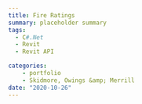 ```yaml
---
title: Fire Ratings
summary: placeholder summary
tags:
  - C#.Net
  - Revit
  - Revit API

categories:
    - portfolio
    - Skidmore, Owings &amp; Merrill
date: "2020-10-26"
---
```

